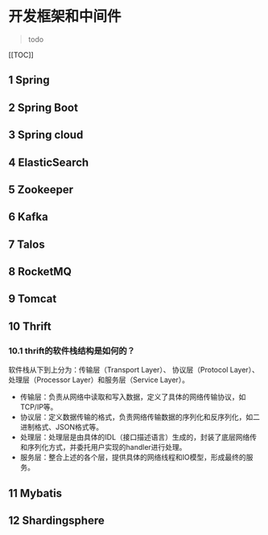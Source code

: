 # 开发框架和中间件

> todo

[[TOC]]

## 1 Spring
## 2 Spring Boot
## 3 Spring cloud
## 4 ElasticSearch
## 5 Zookeeper
## 6 Kafka
## 7 Talos
## 8 RocketMQ
## 9 Tomcat
## 10 Thrift
### 10.1 thrift的软件栈结构是如何的？

软件栈从下到上分为：传输层（Transport Layer）、 协议层（Protocol Layer）、处理层（Processor Layer）和服务层（Service Layer）。

- 传输层：负责从网络中读取和写入数据，定义了具体的网络传输协议，如TCP/IP等。
- 协议层：定义数据传输的格式，负责网络传输数据的序列化和反序列化，如二进制格式、JSON格式等。
- 处理层：处理层是由具体的IDL（接口描述语言）生成的，封装了底层网络传和序列化方式，并委托用户实现的handler进行处理。
- 服务层：整合上述的各个层，提供具体的网络线程和IO模型，形成最终的服务。

## 11 Mybatis
## 12 Shardingsphere